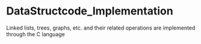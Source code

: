 # DataStructcode_Implementation
Linked lists, trees, graphs, etc. and their related operations are implemented through the C language
